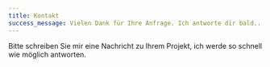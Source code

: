 ```yaml
---
title: Kontakt
success_message: Vielen Dank für Ihre Anfrage. Ich antworte dir bald...
---
```

Bitte schreiben Sie mir eine Nachricht zu Ihrem Projekt, ich werde so schnell wie möglich antworten.